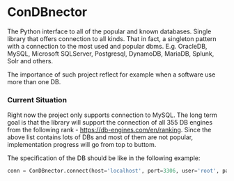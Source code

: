 # ConDBnector

The Python interface to all of the popular and known databases. Single library that offers connection to all kinds. That in fact, a singleton pattern with a connection to the most used and popular dbms. E.g. OracleDB, MySQL, Microsoft SQLServer, Postgresql, DynamoDB, MariaDB, Splunk, Solr and others.

The importance of such project reflect for example when a software use more than one DB.

### Current Situation
Right now the project only supports connection to MySQL. The long term goal is that the library will support the connection of all 355 DB engines from the following rank - https://db-engines.com/en/ranking.
Since the above list contains lots of DBs and most of them are not popular, implementation progress will go from top to buttom.

The specification of the DB should be like in the following example:
```python
conn = ConDBnector.connect(host='localhost', port=3306, user='root', passwd='', db='mysql')
```
